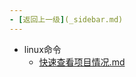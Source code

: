 ```yaml
---
- [返回上一级](_sidebar.md) 
---
```

- linux命令
	 - [快速查看项目情况.md](backend/后端疑难知识/linux/linux命令/快速查看项目情况.md)
